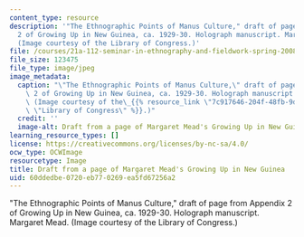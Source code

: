 ```yaml
---
content_type: resource
description: '"The Ethnographic Points of Manus Culture," draft of page from Appendix
  2 of Growing Up in New Guinea, ca. 1929-30. Holograph manuscript. Margaret Mead.
  (Image courtesy of the Library of Congress.)'
file: /courses/21a-112-seminar-in-ethnography-and-fieldwork-spring-2008/60ddedbe0720eb770269ea5fd67256a2_21a-112s08.jpg
file_size: 123475
file_type: image/jpeg
image_metadata:
  caption: "\"The Ethnographic Points of Manus Culture,\" draft of page from Appendix\
    \ 2 of Growing Up in New Guinea, ca. 1929-30. Holograph manuscript. Margaret Mead.\
    \ (Image courtesy of the\_{{% resource_link \"7c917646-204f-48fb-9de9-dc0b916f3be1\"\
    \ \"Library of Congress\" %}}.)"
  credit: ''
  image-alt: Draft from a page of Margaret Mead's Growing Up in New Guinea.
learning_resource_types: []
license: https://creativecommons.org/licenses/by-nc-sa/4.0/
ocw_type: OCWImage
resourcetype: Image
title: Draft from a page of Margaret Mead's Growing Up in New Guinea
uid: 60ddedbe-0720-eb77-0269-ea5fd67256a2
---
```

"The Ethnographic Points of Manus Culture," draft of page from Appendix 2 of Growing Up in New Guinea, ca. 1929-30. Holograph manuscript. Margaret Mead. (Image courtesy of the Library of Congress.)